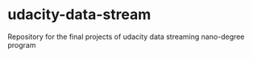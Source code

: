 # udacity-data-stream
Repository for the final projects of udacity data streaming nano-degree program

